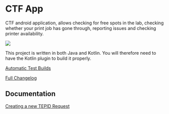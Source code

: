 # CTF App

CTF android application, allows checking for free spots in the lab, checking
whether your print job has gone through, reporting issues and checking 
printer availability.

<!--Current Release 0.2-->

[![](https://jitpack.io/v/CTFMcGill/CTF-Android.svg)](https://jitpack.io/#CTFMcGill/CTF-Android)

This project is written in both Java and Kotlin. You will therefore need to have the Kotlin plugin to build it properly.

[Automatic Test Builds](https://github.com/CTFMcGill/CTFMcGill.github.io/releases/)

[Full Changelog](https://github.com/CTFMcGill/CTF-Android/tree/master/docs/Changelog.md)

## Documentation

[Creating a new TEPID Request](https://github.com/CTFMcGill/CTF-Android/blob/master/TepidRequests.md)



